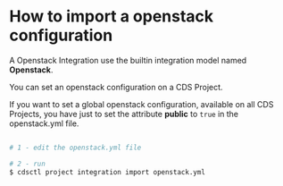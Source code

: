 # How to import a openstack configuration

A Openstack Integration use the builtin integration model named **Openstack**.

You can set an openstack configuration on a CDS Project.

If you want to set a global openstack configuration, available on all CDS Projects, you 
have just to set the attribute **public** to `true` in the openstack.yml file.

```bash

# 1 - edit the openstack.yml file

# 2 - run 
$ cdsctl project integration import openstack.yml

```